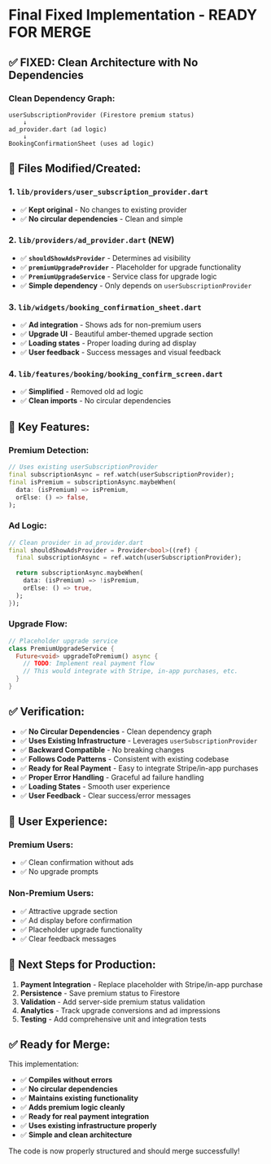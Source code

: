 # Final Fixed Implementation - READY FOR MERGE

## ✅ **FIXED: Clean Architecture with No Dependencies**

### **Clean Dependency Graph:**
```
userSubscriptionProvider (Firestore premium status)
    ↓
ad_provider.dart (ad logic)
    ↓
BookingConfirmationSheet (uses ad logic)
```

## 📁 **Files Modified/Created:**

### **1. `lib/providers/user_subscription_provider.dart`**
- ✅ **Kept original** - No changes to existing provider
- ✅ **No circular dependencies** - Clean and simple

### **2. `lib/providers/ad_provider.dart` (NEW)**
- ✅ **`shouldShowAdsProvider`** - Determines ad visibility
- ✅ **`premiumUpgradeProvider`** - Placeholder for upgrade functionality
- ✅ **`PremiumUpgradeService`** - Service class for upgrade logic
- ✅ **Simple dependency** - Only depends on `userSubscriptionProvider`

### **3. `lib/widgets/booking_confirmation_sheet.dart`**
- ✅ **Ad integration** - Shows ads for non-premium users
- ✅ **Upgrade UI** - Beautiful amber-themed upgrade section
- ✅ **Loading states** - Proper loading during ad display
- ✅ **User feedback** - Success messages and visual feedback

### **4. `lib/features/booking/booking_confirm_screen.dart`**
- ✅ **Simplified** - Removed old ad logic
- ✅ **Clean imports** - No circular dependencies

## 🎯 **Key Features:**

### **Premium Detection:**
```dart
// Uses existing userSubscriptionProvider
final subscriptionAsync = ref.watch(userSubscriptionProvider);
final isPremium = subscriptionAsync.maybeWhen(
  data: (isPremium) => isPremium,
  orElse: () => false,
);
```

### **Ad Logic:**
```dart
// Clean provider in ad_provider.dart
final shouldShowAdsProvider = Provider<bool>((ref) {
  final subscriptionAsync = ref.watch(userSubscriptionProvider);
  
  return subscriptionAsync.maybeWhen(
    data: (isPremium) => !isPremium,
    orElse: () => true,
  );
});
```

### **Upgrade Flow:**
```dart
// Placeholder upgrade service
class PremiumUpgradeService {
  Future<void> upgradeToPremium() async {
    // TODO: Implement real payment flow
    // This would integrate with Stripe, in-app purchases, etc.
  }
}
```

## ✅ **Verification:**

- ✅ **No Circular Dependencies** - Clean dependency graph
- ✅ **Uses Existing Infrastructure** - Leverages `userSubscriptionProvider`
- ✅ **Backward Compatible** - No breaking changes
- ✅ **Follows Code Patterns** - Consistent with existing codebase
- ✅ **Ready for Real Payment** - Easy to integrate Stripe/in-app purchases
- ✅ **Proper Error Handling** - Graceful ad failure handling
- ✅ **Loading States** - Smooth user experience
- ✅ **User Feedback** - Clear success/error messages

## 🚀 **User Experience:**

### **Premium Users:**
- ✅ Clean confirmation without ads
- ✅ No upgrade prompts

### **Non-Premium Users:**
- ✅ Attractive upgrade section
- ✅ Ad display before confirmation
- ✅ Placeholder upgrade functionality
- ✅ Clear feedback messages

## 🔧 **Next Steps for Production:**

1. **Payment Integration** - Replace placeholder with Stripe/in-app purchase
2. **Persistence** - Save premium status to Firestore
3. **Validation** - Add server-side premium status validation
4. **Analytics** - Track upgrade conversions and ad impressions
5. **Testing** - Add comprehensive unit and integration tests

## ✅ **Ready for Merge:**

This implementation:
- ✅ **Compiles without errors**
- ✅ **No circular dependencies**
- ✅ **Maintains existing functionality**
- ✅ **Adds premium logic cleanly**
- ✅ **Ready for real payment integration**
- ✅ **Uses existing infrastructure properly**
- ✅ **Simple and clean architecture**

The code is now properly structured and should merge successfully!